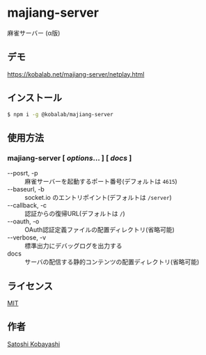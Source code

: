 # majiang-server

麻雀サーバー (α版)

## デモ
https://kobalab.net/majiang-server/netplay.html

## インストール
```bash
$ npm i -g @kobalab/majiang-server
```

## 使用方法

### majiang-server [ *options*... ] [ *docs* ]
<dl>
<dt>--posrt, -p</dt>
    <dd>麻雀サーバーを起動するポート番号(デフォルトは <code>4615</code>)</dd>
<dt>--baseurl, -b</dt>
    <dd>socket.io のエントリポイント(デフォルトは <code>/server</code>)</dd>
<dt>--callback, -c</dt>
    <dd>認証からの復帰URL(デフォルトは <code>/</code>)</dd>
<dt>--oauth, -o</dt>
    <dd>OAuth認証定義ファイルの配置ディレクトリ(省略可能)</dd>
<dt>--verbose, -v</dt>
    <dd>標準出力にデバッグログを出力する</dd>
<dt>docs</dt>
    <dd>サーバの配信する静的コンテンツの配置ディレクトリ(省略可能)</dd>
</dl>

## ライセンス
[MIT](https://github.com/kobalab/majiang-server/blob/master/LICENSE)

## 作者
[Satoshi Kobayashi](https://github.com/kobalab)
